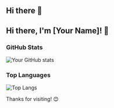 ## Hi there 👋

<!--
**K3vin-h/K3vin-h** is a ✨ _special_ ✨ repository because its `README.md` (this file) appears on your GitHub profile.

Here are some ideas to get you started:

- 🔭 I’m currently working on ...
- 🌱 I’m currently learning ...
- 👯 I’m looking to collaborate on ...
- 🤔 I’m looking for help with ...
- 💬 Ask me about ...
- 📫 How to reach me: ...
- 😄 Pronouns: ...
- ⚡ Fun fact: ...
-->


## Hi there, I'm [Your Name]! 👋

### GitHub Stats
![Your GitHub stats](https://github-readme-stats.vercel.app/api?username=K3vin-h&show_icons=true&theme=radical)

### Top Languages
![Top Langs](https://github-readme-stats.vercel.app/api/top-langs/?username=K3vin-h&layout=compact&theme=radical)


Thanks for visiting! 😊 
